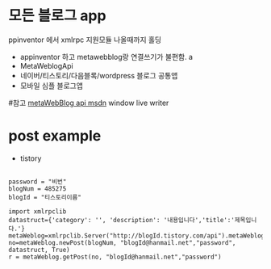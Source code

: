 # 모든 블로그 app
ppinventor 에서 xmlrpc 지원모듈 나올때까지 홀딩
- appinventor 하고 metawebblog랑 연결쓰기가 불편함. a
- MetaWeblogApi 
- 네이버/티스토리/다음블록/wordpress 블로그 공통앱 
- 모바일 심플 블로그앱

#참고 
[metaWebBlog api msdn](https://msdn.microsoft.com/ko-kr/library/bb259697.aspx)
window live writer

# post example

- tistory
```

password = "비번"
blogNum = 485275
blogId = "티스토리이름"

import xmlrpclib
datastruct={'category': '', 'description': '내용입니다','title':'제목입니다.'}
metaWeblog=xmlrpclib.Server("http://blogId.tistory.com/api").metaWeblog
no=metaWeblog.newPost(blogNum, "blogId@hanmail.net","password", datastruct, True)
r = metaWeblog.getPost(no, "blogId@hanmail.net","password")
```
